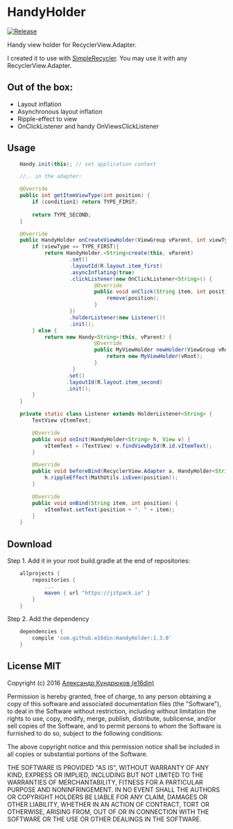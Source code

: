 # HandyHolder
[![Release](https://jitpack.io/v/e16din/HandyHolder.svg)](https://jitpack.io/#e16din/HandyHolder)

Handy view holder for RecyclerView.Adapter.

I created it to use with [SimpleRecycler](https://github.com/e16din/SimpleRecycler). 
You may use it with any RecyclerView.Adapter.

## Out of the box:
* Layout inflation
* Asynchronous layout inflation
* Ripple-effect to view
* OnClickListener and handy OnViewsClickListener


## Usage
```java
	Handy.init(this); // set application context

	//.. in the adapter:

    @Override
    public int getItemViewType(int position) {
        if (condition1) return TYPE_FIRST;
        
        return TYPE_SECOND;
    }

    @Override
    public HandyHolder onCreateViewHolder(ViewGroup vParent, int viewType) {
    	if (viewType == TYPE_FIRST){
        	return HandyHolder.<String>create(this, vParent)
        	        .set()
                	.layoutId(R.layout.item_first)
                	.asyncInflating(true)
                	.clickListener(new OnClickListener<String>() {
                    		@Override
                    		public void onClick(String item, int position) {
                        		remove(position);
                    		}
                	})
                	.holderListener(new Listener())
                	.init();
        } else {
		    return new Handy<String>(this, vParent) {
                        	@Override
                            public MyViewHolder newHolder(ViewGroup vRoot) {
                                return new MyViewHolder(vRoot);
                            }
                     }
                   .set()
                   .layoutId(R.layout.item_second)
                   .init();
        }
    }

    private static class Listener extends HolderListener<String> {
        TextView vItemText;

        @Override
        public void onInit(HandyHolder<String> h, View v) {
            vItemText = (TextView) v.findViewById(R.id.vItemText);
        }

        @Override
        public void beforeBind(RecyclerView.Adapter a, HandyHolder<String> h, String item, int position) {
            h.rippleEffect(MathUtils.isEven(position));
        }

        @Override
        public void onBind(String item, int position) {
            vItemText.setText(position + ". " + item);
        }
    }
```

## Download
Step 1. Add it in your root build.gradle at the end of repositories:
```groovy
    allprojects {
        repositories {
            ...
            maven { url "https://jitpack.io" }
        }
    }
```
Step 2. Add the dependency
```groovy
    dependencies {
        compile 'com.github.e16din:HandyHolder:1.3.0'
    }
```

## License MIT
Copyright (c) 2016 [Александр Кундрюков (e16din)](http://goo.gl/pzjc8x)

Permission is hereby granted, free of charge, to any person obtaining a copy
of this software and associated documentation files (the "Software"), to deal
in the Software without restriction, including without limitation the rights
to use, copy, modify, merge, publish, distribute, sublicense, and/or sell
copies of the Software, and to permit persons to whom the Software is
furnished to do so, subject to the following conditions:

The above copyright notice and this permission notice shall be included in all
copies or substantial portions of the Software.

THE SOFTWARE IS PROVIDED "AS IS", WITHOUT WARRANTY OF ANY KIND, EXPRESS OR
IMPLIED, INCLUDING BUT NOT LIMITED TO THE WARRANTIES OF MERCHANTABILITY,
FITNESS FOR A PARTICULAR PURPOSE AND NONINFRINGEMENT. IN NO EVENT SHALL THE
AUTHORS OR COPYRIGHT HOLDERS BE LIABLE FOR ANY CLAIM, DAMAGES OR OTHER
LIABILITY, WHETHER IN AN ACTION OF CONTRACT, TORT OR OTHERWISE, ARISING FROM,
OUT OF OR IN CONNECTION WITH THE SOFTWARE OR THE USE OR OTHER DEALINGS IN THE
SOFTWARE.
